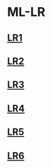 # ML-LR

## [LR1](https://colab.research.google.com/github/kiligon/ML-LR/blob/main/LR1.ipynb "ноутбук в колабе для удобсства")
## [LR2](https://colab.research.google.com/github/kiligon/ML-LR/blob/main/LR2.ipynb "ноутбук в колабе для удобсства")
## [LR3](https://colab.research.google.com/github/kiligon/ML-LR/blob/main/LR3.ipynb "ноутбук в колабе для удобсства")
## [LR4](https://colab.research.google.com/github/kiligon/ML-LR/blob/main/LR4.ipynb "ноутбук в колабе для удобсства")
## [LR5](https://colab.research.google.com/github/kiligon/ML-LR/blob/main/LR5.ipynb "ноутбук в колабе для удобсства")
## [LR6](https://colab.research.google.com/github/kiligon/ML-LR/blob/main/LR6.ipynb "ноутбук в колабе для удобсства")

